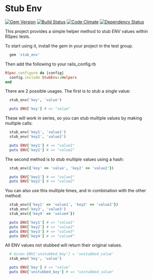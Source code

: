 Stub Env
========

[![Gem Version](https://img.shields.io/gem/v/stub_env.svg?style=flat)](http://rubygems.org/gems/stub_env)
[![Build Status](https://img.shields.io/travis/littleowllabs/stub_env/master.svg?style=flat)](https://travis-ci.org/littleowllabs/stub_env)
[![Code Climate](https://img.shields.io/codeclimate/github/littleowllabs/stub_env.svg?style=flat)](https://codeclimate.com/github/littleowllabs/stub_env)
[![Dependency Status](https://img.shields.io/gemnasium/littleowllabs/stub_env.svg?style=flat)](https://gemnasium.com/littleowllabs/stub_env)

This project provides a simple helper method to stub ENV values within RSpec tests.

To start using it, install the gem in your project in the test group.

```ruby
  gem 'stub_env'
```

Then add the following to your rails_config.rb

```ruby
RSpec.configure do |config|
  config.include StubEnv::Helpers
end
```

There are 2 possible usages. The first is to stub a single value:

```ruby
  stub_env('key', 'value')

  puts ENV['key'] # => "value"
```

These will work in series, so you can stub multiple values by making multiple calls:

```ruby
  stub_env('key1', 'value1')
  stub_env('key2', 'value2')

  puts ENV['key1'] # => "value1"
  puts ENV['key2'] # => "value2"
```

The second method is to stub multiple values using a hash:

```ruby
  stub_env({'key' => 'value', 'key2' => 'value2'})

  puts ENV['key1'] # => "value1"
  puts ENV['key2'] # => "value2"
```

You can also use this multiple times, and in combination with the other method:

```ruby
  stub_env({'key1' => 'value1', 'key2' => 'value2'})
  stub_env('key3', 'value3')
  stub_env({'key4' => 'value4'})

  puts ENV['key1'] # => "value1"
  puts ENV['key2'] # => "value2"
  puts ENV['key3'] # => "value3"
  puts ENV['key4'] # => "value4"
```

All ENV values not stubbed will return their original values.

```ruby
  # Given ENV['unstubbed_key'] = 'unstubbed_value'
  stub_env('key', 'value')

  puts ENV['key'] # => "value"
  puts ENV['unstubbed_key'] # => "unstubbed_value"

```
